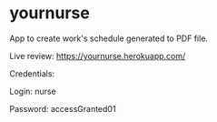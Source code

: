 # yournurse
App to create work's schedule generated to PDF file.


Live review: https://yournurse.herokuapp.com/


Credentials:


Login: nurse

Password: accessGranted01
